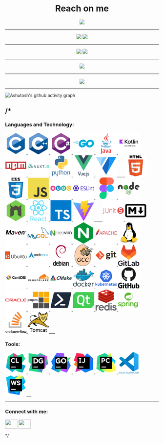 <h1 align="center">Reach on me</h1>

<div align="center">
  <img src="https://wakatime.com/badge/user/ffb52958-dff8-41f5-9904-6564ad6b33f7.svg" />
</div>

---

<div align="center"><img src="https://github-readme-stats.vercel.app/api?username=Cthaat&show_icons=true&theme=tokyonight&line_height=40" /> <img src="https://github-readme-stats.vercel.app/api/top-langs/?username=Cthaat&show_icons=true&theme=radical" /></div>

---

<div align="center"><img src="https://github-readme-stats.vercel.app/api/pin/?username=Cthaat&repo=JavaChatSer&theme=tokyonight&show_owner=true" /> <img src="https://github-readme-stats.vercel.app/api/pin/?username=Cthaat&repo=JavaChat&theme=tokyonight&show_owner=true" /></div>

---

<div align="center"><img src="https://github-readme-stats.vercel.app/api/wakatime?username=Edge_walker&&layout=compact&theme=tokyonight" /></div>

---

<div align="center"><img src="https://github-readme-streak-stats.herokuapp.com/?user=Cthaat&theme=dracula" align="center" /></div>

---

![Ashutosh's github activity graph](https://github-readme-activity-graph.vercel.app/graph?username=Cthaat&theme=react)

/*
---

<h3 align="left">Languages and Technology:</h3>
<p align="left">
  <a href="https://www.iso.org/standard/74528.html" target="_blank"> <img src="https://github.com/devicons/devicon/blob/master/icons/c/c-original.svg" alt="c" height="70"/> </a>
  <a href="https://cplusplus.com/" target="_blank"> <img src="https://github.com/devicons/devicon/blob/master/icons/cplusplus/cplusplus-original.svg" alt="cpp" height="70"/> </a>
  <a href="https://learn.microsoft.com/zh-cn/dotnet/csharp/" target="_blank"> <img src="https://github.com/devicons/devicon/blob/master/icons/csharp/csharp-original.svg" alt="c#" height="70"/> </a>
  <a href="https://golang.google.cn/" target="_blank"> <img src="https://github.com/devicons/devicon/blob/master/icons/go/go-original-wordmark.svg" alt="go" height="70"/> </a>
  <a href="https://www.java.com/zh-CN/" target="_blank"> <img src="https://github.com/devicons/devicon/blob/master/icons/java/java-original-wordmark.svg" alt="java" height="70"/> </a>
  <a href="https://book.kotlincn.net/text/getting-started.html" target="_blank"> <img src="https://github.com/devicons/devicon/blob/master/icons/kotlin/kotlin-original-wordmark.svg" alt="kotlin" height="70"/> </a>
  <a href="https://www.npmjs.com/" target="_blank"> <img src="https://github.com/devicons/devicon/blob/master/icons/npm/npm-original-wordmark.svg" alt="npm" height="70"/> </a>
  <a href="https://nuxt.com.cn/" target="_blank"> <img src="https://github.com/devicons/devicon/blob/master/icons/nuxtjs/nuxtjs-original-wordmark.svg" alt="nuxtjs" height="70"/> </a>
  <a href="https://www.python.org/" target="_blank"> <img src="https://github.com/devicons/devicon/blob/master/icons/python/python-original-wordmark.svg" alt="python" height="70"/> </a>
  <a href="https://cn.vuejs.org/" target="_blank"> <img src="https://github.com/devicons/devicon/blob/master/icons/vuejs/vuejs-original-wordmark.svg" alt="vue" height="70"/> </a>
  <a href="https://vuetifyjs.com/zh-Hans/" target="_blank"> <img src="https://github.com/devicons/devicon/blob/master/icons/vuetify/vuetify-original.svg" alt="vuetify" height="70"/> </a>
  <a href="" target="_blank"> <img src="" alt="" height="70"/> </a>
  <a href="" target="_blank"> <img src="" alt="" height="70"/> </a>
  <a href="" target="_blank"> <img src="" alt="" height="70"/> </a>
  <a href="" target="_blank"> <img src="" alt="" height="70"/> </a>
  <a href="" target="_blank"> <img src="" alt="" height="70"/> </a>
  <a href="" target="_blank"> <img src="" alt="" height="70"/> </a>
  <a href="https://developer.mozilla.org/zh-CN/docs/Web/HTML" target="_blank"> <img src="https://github.com/devicons/devicon/blob/master/icons/html5/html5-original-wordmark.svg" alt="html5" height="70"/> </a>
  <a href="https://developer.mozilla.org/zh-CN/docs/Web/CSS" target="_blank"> <img src="https://github.com/devicons/devicon/blob/master/icons/css3/css3-original-wordmark.svg" alt="css3" height="70"/> </a>
  <a href="https://developer.mozilla.org/zh-CN/docs/Learn/JavaScript" target="_blank"> <img src="https://github.com/devicons/devicon/blob/master/icons/javascript/javascript-original.svg" alt="javascript" height="70"/> </a>
  <a href="https://gohugo.io/" target="_blank"> <img src="https://github.com/devicons/devicon/blob/master/icons/hugo/hugo-original-wordmark.svg" alt="gohugo" height="70"/> </a>
  <a href="https://zh-hans.eslint.org/docs/latest/use/getting-started" target="_blank"> <img src="https://github.com/devicons/devicon/blob/master/icons/eslint/eslint-plain-wordmark.svg" alt="eslint" height="70"/> </a>
  <a href="https://www.figma.com/" target="_blank"> <img src="https://github.com/devicons/devicon/blob/master/icons/figma/figma-original.svg" alt="figma" height="70"/> </a>
  <a href="https://nodejs.org/en" target="_blank"> <img src="https://github.com/devicons/devicon/blob/master/icons/nodejs/nodejs-original-wordmark.svg" alt="nodejs" height="70"/> </a>
  <a href="https://www.npmjs.com/package/nodemon" target="_blank"> <img src="https://github.com/devicons/devicon/blob/master/icons/nodemon/nodemon-original.svg" alt="nodemon" height="70"/> </a>
  <a href="https://zh-hans.react.dev/learn" target="_blank"> <img src="https://github.com/devicons/devicon/blob/master/icons/react/react-original-wordmark.svg" alt="react" height="70"/> </a>
  <a href="https://www.typescriptlang.org/" target="_blank"> <img src="https://github.com/devicons/devicon/blob/master/icons/typescript/typescript-original.svg" alt="typescript" height="70"/> </a>
  <a href="https://vitejs.cn/vite3-cn/guide/" target="_blank"> <img src="https://github.com/devicons/devicon/blob/master/icons/vitejs/vitejs-original.svg" alt="vite" height="70"/> </a>
  <a href="" target="_blank"> <img src="" alt="" height="70"/> </a>
  <a href="" target="_blank"> <img src="" alt="" height="70"/> </a>
  <a href="" target="_blank"> <img src="" alt="" height="70"/> </a>
  <a href="" target="_blank"> <img src="" alt="" height="70"/> </a>
  <a href="" target="_blank"> <img src="" alt="" height="70"/> </a>
  <a href="" target="_blank"> <img src="" alt="" height="70"/> </a>
  <a href="https://junit.org/junit5/" target="_blank"> <img src="https://github.com/devicons/devicon/blob/master/icons/junit/junit-plain-wordmark.svg" alt="junit5" height="70"/> </a>
  <a href="https://markdown.com.cn/basic-syntax/" target="_blank"> <img src="https://github.com/devicons/devicon/blob/master/icons/markdown/markdown-original.svg" alt="markdown" height="70"/> </a>
  <a href="https://maven.apache.org/" target="_blank"> <img src="https://github.com/devicons/devicon/blob/master/icons/maven/maven-original-wordmark.svg" alt="maven" height="70"/> </a>
  <a href="https://www.mysql.com/cn/" target="_blank"> <img src="https://github.com/devicons/devicon/blob/master/icons/mysql/mysql-original-wordmark.svg" alt="mysql" height="70"/> </a>
  <a href="https://neovim.io/" target="_blank"> <img src="https://github.com/devicons/devicon/blob/master/icons/neovim/neovim-original-wordmark.svg" alt="neovim" height="70"/> </a>
  <a href="https://nginx.org/en/" target="_blank"> <img src="https://github.com/devicons/devicon/blob/master/icons/nginx/nginx-original.svg" alt="nginx" height="70"/> </a>
  <a href="https://apache.org/" target="_blank"> <img src="https://github.com/devicons/devicon/blob/master/icons/apache/apache-original-wordmark.svg" alt="apache" height="70"/> </a>
  <a href="https://www.kernel.org/" target="_blank"> <img src="https://github.com/devicons/devicon/blob/master/icons/linux/linux-original.svg" alt="linux" height="70"/> </a>
  <a href="https://cn.ubuntu.com/download" target="_blank"> <img src="https://github.com/devicons/devicon/blob/master/icons/ubuntu/ubuntu-original-wordmark.svg" alt="ubuntu" height="70"/> </a>
  <a href="https://archlinux.org/" target="_blank"> <img src="https://github.com/devicons/devicon/blob/master/icons/archlinux/archlinux-original-wordmark.svg" alt="archlinux" height="70"/> </a>
  <a href="https://www.debian.org/index.zh-cn.html" target="_blank"> <img src="https://github.com/devicons/devicon/blob/master/icons/debian/debian-original-wordmark.svg" alt="debian" height="70"/> </a>
  <a href="https://gcc.gnu.org/" target="_blank"> <img src="https://github.com/devicons/devicon/blob/master/icons/gcc/gcc-original.svg" alt="gcc" height="70"/> </a>
  <a href="https://git-scm.com/" target="_blank"> <img src="https://github.com/devicons/devicon/blob/master/icons/git/git-original-wordmark.svg" alt="git" height="70"/> </a>
  <a href="https://gitlab.com/users/sign_in" target="_blank"> <img src="https://github.com/devicons/devicon/blob/master/icons/gitlab/gitlab-original-wordmark.svg" alt="gitlab" height="70"/> </a>
  <a href="https://www.centos.org/" target="_blank"> <img src="https://github.com/devicons/devicon/blob/master/icons/centos/centos-original-wordmark.svg" alt="centos" height="70"/> </a>
  <a href="https://www.cloudflare.com/" target="_blank"> <img src="https://github.com/devicons/devicon/blob/master/icons/cloudflare/cloudflare-original-wordmark.svg" alt="cloudflare" height="70"/> </a>
  <a href="https://cmake.org/" target="_blank"> <img src="https://github.com/devicons/devicon/blob/master/icons/cmake/cmake-original-wordmark.svg" alt="cmake" height="70"/> </a>
  <a href="https://www.docker.com/" target="_blank"> <img src="https://github.com/devicons/devicon/blob/master/icons/docker/docker-original-wordmark.svg" alt="docker" height="70"/> </a>
  <a href="https://kubernetes.io/zh-cn/" target="_blank"> <img src="https://github.com/devicons/devicon/blob/master/icons/kubernetes/kubernetes-plain-wordmark.svg" alt="kubernetes" height="70"/> </a>
  <a href="https://github.com/" target="_blank"> <img src="https://github.com/devicons/devicon/blob/master/icons/github/github-original-wordmark.svg" alt="github" height="70"/> </a>
  <a href="https://www.oracle.com/cn/" target="_blank"> <img src="https://github.com/devicons/devicon/blob/master/icons/oracle/oracle-original.svg" alt="oracle" height="70"/> </a>
  <a href="https://www.pnpm.cn/" target="_blank"> <img src="https://github.com/devicons/devicon/blob/master/icons/pnpm/pnpm-original-wordmark.svg" alt="pnpm" height="70"/> </a>
  <a href="https://learn.microsoft.com/zh-cn/powershell/scripting/install/installing-powershell-on-windows?view=powershell-7.4" target="_blank"> <img src="https://github.com/devicons/devicon/blob/master/icons/powershell/powershell-plain.svg" alt="powershell" height="70"/> </a>
  <a href="https://www.qt.io/zh-cn/" target="_blank"> <img src="https://github.com/devicons/devicon/blob/master/icons/qt/qt-original.svg" alt="qt" height="70"/> </a>
  <a href="https://redis.io/" target="_blank"> <img src="https://github.com/devicons/devicon/blob/master/icons/redis/redis-original-wordmark.svg" alt="redis" height="70"/> </a>
  <a href="https://spring.io/" target="_blank"> <img src="https://github.com/devicons/devicon/blob/master/icons/spring/spring-original-wordmark.svg" alt="spring" height="70"/> </a>
  <a href="https://stackoverflow.com/" target="_blank"> <img src="https://github.com/devicons/devicon/blob/master/icons/stackoverflow/stackoverflow-original-wordmark.svg" alt="stackoverflow" height="70"/> </a>
  <a href="https://tomcat.apache.org/" target="_blank"> <img src="https://github.com/devicons/devicon/blob/master/icons/tomcat/tomcat-original-wordmark.svg" alt="tomcat" height="70"/> </a>
  <a href="" target="_blank"> <img src="" alt="" height="70"/> </a>
  <a href="" target="_blank"> <img src="" alt="" height="70"/> </a>
  <a href="" target="_blank"> <img src="" alt="" height="70"/> </a>
  <a href="" target="_blank"> <img src="" alt="" height="70"/> </a>
  <a href="" target="_blank"> <img src="" alt="" height="70"/> </a>
</p>

<h3 align="left">Tools:</h3>

<p align="left">
  <a href="https://www.jetbrains.com/clion/" target="_blank"> <img src="https://github.com/devicons/devicon/blob/master/icons/clion/clion-original.svg" alt="clion" height="70"/> </a>
  <a href="https://www.jetbrains.com/datagrip/" target="_blank"> <img src="https://github.com/devicons/devicon/blob/master/icons/datagrip/datagrip-original.svg" alt="datagrip" height="70"/> </a>
  <a href="https://www.jetbrains.com/go/" target="_blank"> <img src="https://github.com/devicons/devicon/blob/master/icons/goland/goland-original.svg" alt="goland" height="70"/> </a>
  <a href="https://www.jetbrains.com/idea/" target="_blank"> <img src="https://github.com/devicons/devicon/blob/master/icons/intellij/intellij-original.svg" alt="idea" height="70"/> </a>
  <a href="https://www.jetbrains.com/pycharm/" target="_blank"> <img src="https://github.com/devicons/devicon/blob/master/icons/pycharm/pycharm-original.svg" alt="pycharm" height="70"/> </a>
  <a href="https://code.visualstudio.com/" target="_blank"> <img src="https://github.com/devicons/devicon/blob/master/icons/vscode/vscode-original-wordmark.svg" alt="vscode" height="70"/> </a>
  <a href="https://www.jetbrains.com/webstorm/" target="_blank"> <img src="https://github.com/devicons/devicon/blob/master/icons/webstorm/webstorm-original.svg" alt="webstorm" height="70"/> </a>
  <a href="" target="_blank"> <img src="" alt="" height="70"/> </a>
  <a href="" target="_blank"> <img src="" alt="" height="70"/> </a>
  <a href="" target="_blank"> <img src="" alt="" height="70"/> </a>
  <a href="" target="_blank"> <img src="" alt="" height="70"/> </a>
</p>

---

<h3 align="left">Connect with me:</h3>
<p align="left">
<a href="https://x.com/WEHtl6USjuNyLq4" target="blank"><img align="center" src="https://cdn.jsdelivr.net/npm/simple-icons@3.0.1/icons/twitter.svg" alt="" height="30" width="40" /></a>
<a href="https://www.youtube.com/channel/UCH-m_lbASmq5l1zmkA8MDQw" target="blank"><img align="center" src="https://cdn.jsdelivr.net/npm/simple-icons@3.0.1/icons/youtube.svg" alt="" height="30" width="40" /></a>
</p>
*/
